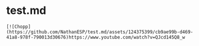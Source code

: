 # test.md
    [![Chopp](https://github.com/NathanESP/test.md/assets/124375399/cb9ae99b-d469-41a8-978f-790013d30676)https://www.youtube.com/watch?v=QJcd145Q8_w

